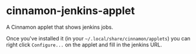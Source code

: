 # cinnamon-jenkins-applet

A Cinnamon applet that shows jenkins jobs.

Once you've installed it (in your `~/.local/share/cinnamon/applets`) you can right click `Configure...` on the applet and fill
in the jenkins URL.

